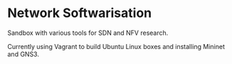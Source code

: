 # Network Softwarisation

Sandbox with various tools for SDN and NFV research.

Currently using Vagrant to build Ubuntu Linux boxes and installing Mininet and GNS3.
